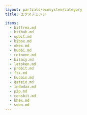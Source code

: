 ```yaml
---
layout: partials/ecosystem/category
title: エクスチェンジ

items:
  - bittrex.md
  - bithub.md
  - upbit.md
  - bibox.md
  - okex.md
  - huobi.md
  - coinone.md
  - bilaxy.md
  - latoken.md
  - probit.md
  - ftx.md
  - kucoin.md
  - gateio.md
  - indodax.md
  - p2p.md
  - consbit.md
  - bhex.md
  - soon.md
---
```

